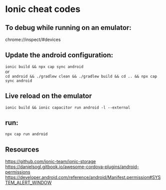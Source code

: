 # Ionic cheat codes
## To debug while running on an emulator:
chrome://inspect/#devices

## Update the android configuration:
`ionic build && npx cap sync android` </br>
or </br>
`cd android && ./gradlew clean && ./gradlew build && cd .. && npx cap sync android` </br>

## Live reload on the emulator
`ionic build && ionic capacitor run android -l --external`

## run:
`npx cap run android`

## Resources
https://github.com/ionic-team/ionic-storage
https://danielsogl.gitbook.io/awesome-cordova-plugins/android-permissions
https://developer.android.com/reference/android/Manifest.permission#SYSTEM_ALERT_WINDOW
